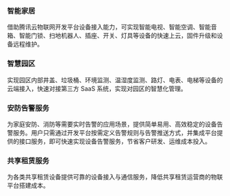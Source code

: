 ### 智能家居
借助腾讯云物联网开发平台设备接入能力，可实现智能电视、智能空调、智能音箱、智能门锁、扫地机器人、插座、开关、灯具等设备的快速上云，固件升级和设备远程维护。

### 智慧园区
实现园区内部井盖、垃圾桶、环境监测、温湿度监测、路灯、电表、电梯等设备的云端接入，快速对接第三方 SaaS 系统，实现对园区的智慧化管理。

### 安防告警服务
为家庭安防、消防等需要实时告警的应用场景，提供简单易用、高效稳定的设备告警服务。用户只需通过开发平台按需定义告警规则与告警推送方式，并集成平台提供的接口服务，即可快速实现设备告警服务，节省客户研发、运维成本投入。

### 共享租赁服务
为各类共享租赁设备提供可靠的设备接入与通信服务，降低共享租赁运营商的物联平台搭建成本。

